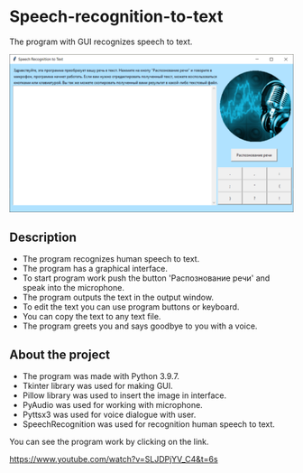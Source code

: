 # Speech-recognition-to-text
The program with GUI recognizes speech to text.

![Image program](https://github.com/P-Konstantin/Speech-recognition-to-text/blob/master/readme_assets/screenshot.png)

## Description
* The program recognizes human speech to text.
* The program has a graphical interface.
* To start program work push the button 'Распознование речи' and speak into the microphone.
* The program outputs the text in the output window.
* To edit the text you can use program buttons or keyboard.
* You can copy the text to any text file.
* The program greets you and says goodbye to you with a voice.

## About the project
* The program was made with Python 3.9.7.
* Tkinter library was used for making GUI.
* Pillow library was used to insert the image in interface.
* PyAudio was used for working with microphone.
* Pyttsx3 was used for voice dialogue with user. 
* SpeechRecognition was used for recognition human speech to text.

You can see the program work by clicking on the link.

https://www.youtube.com/watch?v=SLJDPjYV_C4&t=6s
